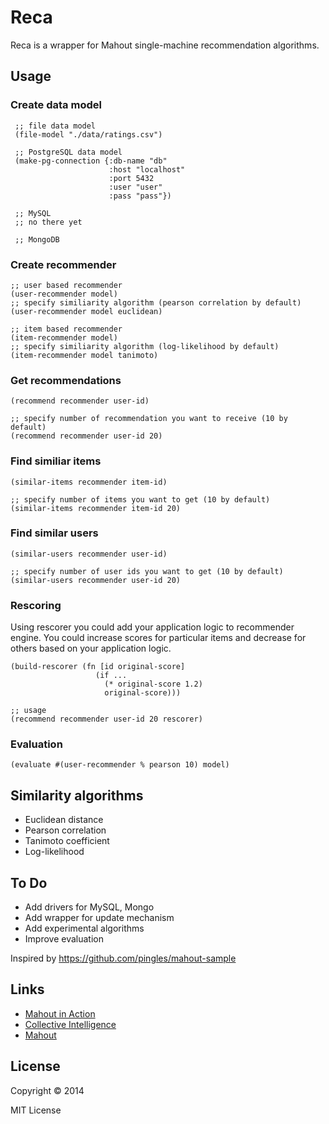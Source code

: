 # Reca

Reca is a wrapper for Mahout single-machine recommendation algorithms.

## Usage

### Create data model

	 ;; file data model
	 (file-model "./data/ratings.csv")

	 ;; PostgreSQL data model
	 (make-pg-connection {:db-name "db"
                          :host "localhost"
                          :port 5432
                          :user "user"
                          :pass "pass"})

     ;; MySQL
     ;; no there yet

     ;; MongoDB

### Create recommender

	;; user based recommender
	(user-recommender model)
	;; specify similiarity algorithm (pearson correlation by default)
	(user-recommender model euclidean)

	;; item based recommender
	(item-recommender model)
	;; specify similiarity algorithm (log-likelihood by default)
	(item-recommender model tanimoto)

### Get recommendations

	(recommend recommender user-id)

	;; specify number of recommendation you want to receive (10 by default)
	(recommend recommender user-id 20)

### Find similiar items

	(similar-items recommender item-id)

	;; specify number of items you want to get (10 by default)
	(similar-items recommender item-id 20)

### Find similar users

	(similar-users recommender user-id)

	;; specify number of user ids you want to get (10 by default)
	(similar-users recommender user-id 20)

### Rescoring

Using rescorer you could add your application logic to recommender engine.
You could increase scores for particular items and decrease for others based on your application logic.

	(build-rescorer (fn [id original-score]
					   (if ...
					     (* original-score 1.2)
					     original-score)))

    ;; usage
    (recommend recommender user-id 20 rescorer)

### Evaluation

	(evaluate #(user-recommender % pearson 10) model)


## Similarity algorithms

* Euclidean distance
* Pearson correlation
* Tanimoto coefficient
* Log-likelihood


## To Do

* Add drivers for MySQL, Mongo
* Add wrapper for update mechanism
* Add experimental algorithms
* Improve evaluation

Inspired by https://github.com/pingles/mahout-sample

## Links

* [Mahout in Action](http://www.manning.com/owen/)
* [Collective Intelligence](http://shop.oreilly.com/product/9780596529321.do)
* [Mahout](https://mahout.apache.org/)

## License

Copyright © 2014

MIT License
